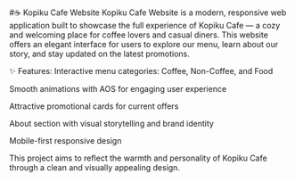 #☕ Kopiku Cafe Website
Kopiku Cafe Website is a modern, responsive web application built to showcase the full experience of Kopiku Cafe — a cozy and welcoming place for coffee lovers and casual diners. This website offers an elegant interface for users to explore our menu, learn about our story, and stay updated on the latest promotions.

✨ Features:
Interactive menu categories: Coffee, Non-Coffee, and Food

Smooth animations with AOS for engaging user experience

Attractive promotional cards for current offers

About section with visual storytelling and brand identity

Mobile-first responsive design

This project aims to reflect the warmth and personality of Kopiku Cafe through a clean and visually appealing design.

